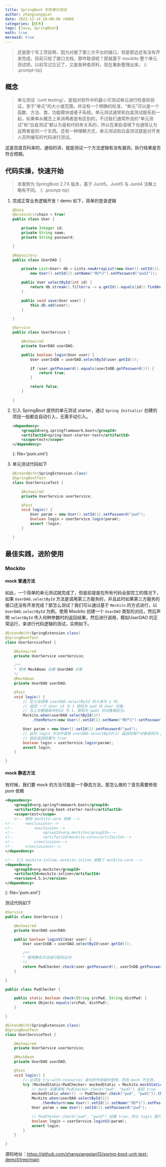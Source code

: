 ```yaml
---
title: SpringBoot 中的单元测试
author: zhangzangqian
date: 2022-12-14 18:00:00 +0800
categories: [技术]
tags: [Java, SpringBoot]
math: true
mermaid: true
---
```


> 还是那个军工项目啊，因为对接了第三方平台的接口，但是那边还有没有开发完成，目前只给了接口文档，那咋联调呢？那就基于 mockito 整个单元测试吧，以前写过忘记了，又是各种查资料，现在重新整理出来。
{: .prompt-tip}

## 概念

> 单元测试（unit testing），是指对软件中的最小可测试单元进行检查和验证。至于“单元”的大小或范围，并没有一个明确的标准，“单元”可以是一个函数、方法、类、功能模块或者子系统。单元测试通常和白盒测试联系到一起，如果单从概念上来讲两者是有区别的，不过我们通常所说的“单元测试”和“白盒测试”都认为是和代码有关系的，所以在某些语境下也通常认为这两者是同一个东西。还有一种理解方式，单元测试和白盒测试就是对开发人员所编写的代码进行测试。

这是百度百科来的，通俗的讲，就是测试一个方法逻辑有没有漏洞，执行结果是否符合预期。

## 代码实操，快速开始

> 本案例为 SpringBoot 2.7.6 版本，基于 Junit5。Junit5 与 Junit4 注解上略有不同。
{: .prompt-tip}

1. 完成正常业务逻辑开发！demo 如下，简单的登录逻辑

    ```java
    @Data
    @Accessors(chain = true)
    public class User {

        private Integer id;
        private String name;
        private String password;

    }

    @Repository
    public class UserDAO {

        private List<User> db = Lists.newArrayList(new User().setId(1).setName("用户1").setPassword("pwd1"),
            new User().setId(2).setName("用户2").setPassword("pwd2"));

        public User selectById(int id) {
            return db.stream().filter(u -> u.getId().equals(id)).findAny().orElse(null);
        }

        public void save(User user) {
            this.db.add(user);
        }

    }

    @Service
    public class UserService {

        @Autowired
        private UserDAO userDAO;

        public boolean login(User user) {
            User userInDB = userDAO.selectById(user.getId());

            if (user.getPassword().equals(userInDB.getPassword())) {
                return true;
            }

            return false;
        }

    }
    ```

2. 引入 SpringBoot 提供的单元测试 starter，通过 `Spring Initializr` 创建的项目一般都会自动引入，无需手动引入。

    ```xml
    <dependency>
        <groupId>org.springframework.boot</groupId>
        <artifactId>spring-boot-starter-test</artifactId>
        <scope>test</scope>
    </dependency>
    ```
    {: file='pom.xml'}

3. 单元测试代码如下

    ```java
    @ExtendWith(SpringExtension.class)
    @SpringBootTest
    class UserServiceTest {

        @Autowired
        private UserService userService;

        @Test
        void login() {
            User param = new User().setId(1).setPassword("pwd");
            boolean login = userService.login(param);
            assert !login;
        }

    }
    ```

## 最佳实践，进阶使用

### Mockito

#### mock 普通方法

如此，一个简单的单元测试就完成了，但是前提是在所有代码全部完工的情况下，如果 `UserDAO.selectById` 方法是调用第三方服务的，并且此时如果第三方服务的接口还没有开发完成？那怎么测试？我们可以通过基于 `Mockito` 的方式进行，以 `UserDAO.selectById` 为例，使用 Mockito 创建一个 `UserDAO` 类型的对应，然后声明 `selectById` 传入何种参数时的返回结果，然后进行调用，模拟UserDAO 的正常运行，来进行代码逻辑的测试，实例如下。

```java
@ExtendWith(SpringExtension.class)
@SpringBootTest
class UserServiceTest {

    @Autowired
    private UserService userService;

    /**
    * 使用 MockBean 创建 UserDAO 对象
    */
    @MockBean
    private UserDAO userDAO;

    @Test
    void login() {
        // 定义当调用 userDAO.selectById 的入参为 1 时，
        // 返回 一个 User id 为 1 密码为 pwd 的 User 对象，
        // 与上文数据库中的id 为 1、密码为 pwd1 的对象做区分。
        Mockito.when(userDAO.selectById(1))
            .thenReturn(new User().setId(1).setName("用户1").setPassword("pwd"));

        User param = new User().setId(1).setPassword("pwd");
        // 此时 login 方法中调用 userDAO.selectById(1) 返回的用户对象密码为 pwd
        // 因此返回结果为 true
        boolean login = userService.login(param);
        assert login;
    }

}
```

#### mock 静态方法

有时候，我们要 mock 的方法可能是一个静态方法，那怎么做的？首先需要修改 pom 依赖

```xml
<dependency>
    <groupId>org.springframework.boot</groupId>
    <artifactId>spring-boot-starter-test</artifactId>
    <scope>test</scope>
    <!-- 排除 mockito-core 依赖 -->
<!--     <exclusions>-->
<!--         <exclusion>-->
<!--             <groupId>org.mockito</groupId>-->
<!--             <artifactId>mockito-core</artifactId>-->
<!--         </exclusion>-->
<!--     </exclusions>-->
</dependency>

<!-- 引入 mockito-inline，mockito-inline 依赖了 mockito-core -->
<dependency>
    <groupId>org.mockito</groupId>
    <artifactId>mockito-inline</artifactId>
    <version>4.5.1</version>
</dependency>

```
{: file='pom.xml'}

测试代码如下

```java
@Service
public class UserService {

    @Autowired
    private UserDAO userDAO;

    public boolean loginV2(User user) {
        User userInDB = userDAO.selectById(user.getId());

        /**
        * 使用静态方法进行密码比对
        */
        return PwdChecker.check(user.getPassword(), userInDB.getPassword());
    }

}

public class PwdChecker {

    public static boolean check(String srcPwd, String distPwd) {
        return Objects.equals(srcPwd, distPwd);
    }

}

@ExtendWith(SpringExtension.class)
@SpringBootTest
class UserServiceTest {

    @Autowired
    private UserService userService;

    @MockBean
    private UserDAO userDAO;

    @Test
    void login() {
        // 必须在 try-with-resources 语句的作用域中使用，否则 mock 不生效。
        try (MockedStatic<PwdChecker> mockedStatic = Mockito.mockStatic(PwdChecker.class)) {
            // mock 设置调用 PwdChecker.check("pwd", "pwd1") 返回 true
            mockedStatic.when(() -> PwdChecker.check("pwd", "pwd1")).thenReturn(true);
            Mockito.when(userDAO.selectById(1))
                .thenReturn(new User().setId(1).setName("用户1").setPassword("pwd1"));
            User param = new User().setId(1).setPassword("pwd");

            // PwdChecker.check("pwd", "pw1d") 结果 true，所以 login 值为 true
            boolean login = userService.loginV2(param);
            assert login;
        }
    }

}

```

源码地址：<https://github.com/zhangzangqian13/spring-boot-unit-test-demo1/tree/main>

<!-- 
### 分层测试时，减少配置加载

通过启动可以看出，我们凄恻 -->